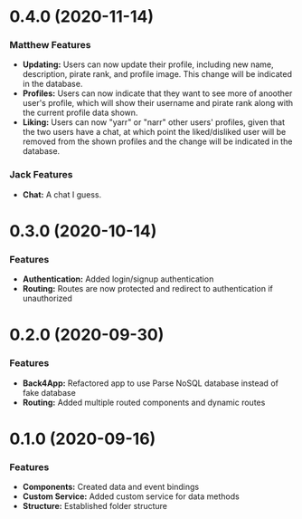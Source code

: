 <a name="0.4.0"></a>
# 0.4.0 (2020-11-14)

### Matthew Features

* **Updating:** Users can now update their profile, including new name, description, pirate rank, and profile image.  This change will be indicated in the database.
* **Profiles:** Users can now indicate that they want to see more of anoother user's profile, which will show their username and pirate rank along with the current profile data shown.
* **Liking:** Users can now "yarr" or "narr" other users' profiles, given that the two users have a chat, at which point the liked/disliked user will be removed from the shown profiles and the change will be indicated in the database.

### Jack Features

* **Chat:** A chat I guess.

<a name="0.3.0"></a>
# 0.3.0 (2020-10-14)

### Features

* **Authentication:** Added login/signup authentication
* **Routing:** Routes are now protected and redirect to authentication if unauthorized

<a name="0.2.0"></a>
# 0.2.0 (2020-09-30)

### Features

* **Back4App:** Refactored app to use Parse NoSQL database instead of fake database
* **Routing:** Added multiple routed components and dynamic routes

<a name="0.1.0"></a>
# 0.1.0 (2020-09-16)

### Features

* **Components:** Created data and event bindings
* **Custom Service:** Added custom service for data methods
* **Structure:** Established folder structure
